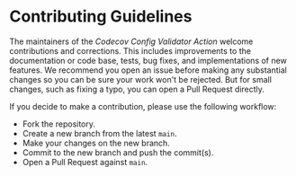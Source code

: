 # Contributing Guidelines

The maintainers of the _Codecov Config Validator Action_ welcome contributions
and corrections. This includes improvements to the documentation or code base,
tests, bug fixes, and implementations of new features. We recommend you open an
issue before making any substantial changes so you can be sure your work won't
be rejected. But for small changes, such as fixing a typo, you can open a Pull
Request directly.

If you decide to make a contribution, please use the following workflow:

- Fork the repository.
- Create a new branch from the latest `main`.
- Make your changes on the new branch.
- Commit to the new branch and push the commit(s).
- Open a Pull Request against `main`.

